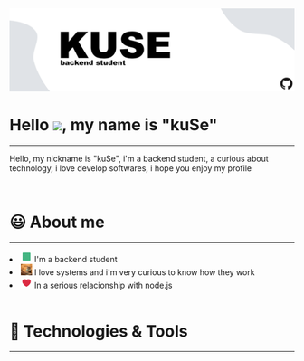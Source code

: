 <img src="/images/header.png">

# Hello <img src="https://raw.githubusercontent.com/kaueMarques/kaueMarques/master/hi.gif" width="30px">, my name is "kuSe"
<hr>
<p>Hello, my nickname is "kuSe", i'm a backend student, a curious about technology, i love develop softwares, i hope you enjoy my profile</p>

<br>

# 😃 About me
<hr>
<li><img src="/images/correct.gif" width="20px"> I'm a backend student</li>
<li><img src="/images/coding.gif" width="20px"> I love systems and i'm very curious to know how they work</li>
<li><img src="/images/hearth.gif" width="20px"> In a serious relacionship with node.js</li>

<br>

# 🔧 Technologies & Tools
<hr>
